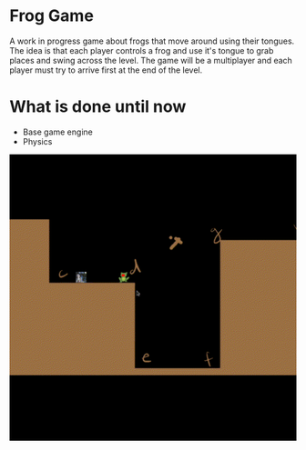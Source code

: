 # Frog Game
A work in progress game about frogs that move around using their
tongues. The idea is that each player controls a frog and use it's
tongue to grab places and swing across the level. The game will be a
multiplayer and each player must try to arrive first at the end of the
level.

# What is done until now
- Base game engine
- Physics


![Screenshot](./anim.gif "Screenshot")
